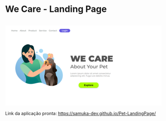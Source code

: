 # We Care - Landing Page
<br>
<img src="https://github.com/samuka-dev/Pet-LandingPage/blob/cd10902f1baa8ccedace24e3f2dbb3f0dc941168/img/desktop.png" "https://github.com/samuka-dev/Pet-LandingPage/blob/master/img/mobile.png?raw=true" />


Link da aplicação pronta: https://samuka-dev.github.io/Pet-LandingPage/
